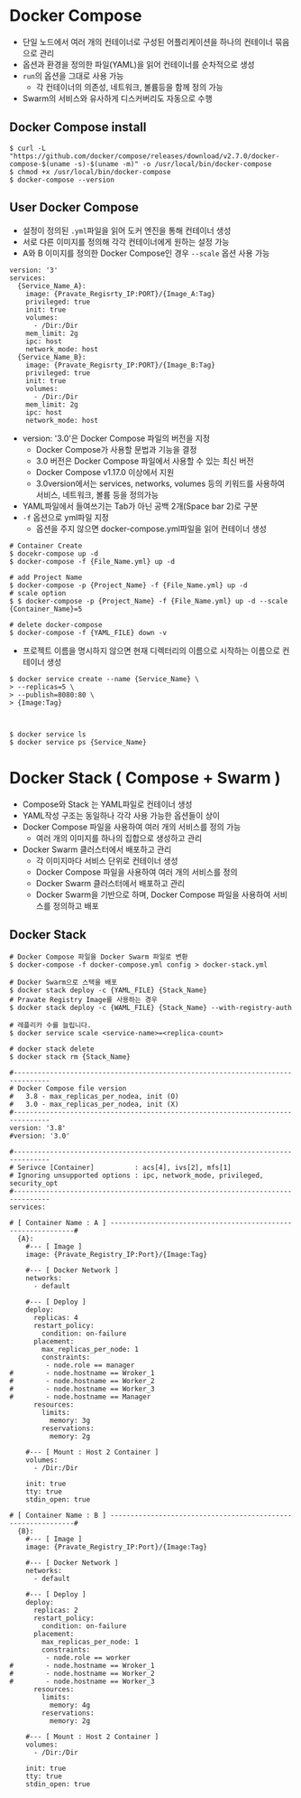 # Docker Compose
- 단일 노드에서 여러 개의 컨테이너로 구성된 어플리케이션을 하나의 컨테이너 묶음으로 관리
- 옵션과 환경을 정의한 파일(YAML)을 읽어 컨테이너를 순차적으로 생성
- `run`의 옵션을 그대로 사용 가능
    - 각 컨테이너의 의존성, 네트워크, 볼륨등을 함께 정의 가능
- Swarm의 서비스와 유사하게 디스커버리도 자동으로 수행

## Docker Compose install
```shell
$ curl -L "https://github.com/docker/compose/releases/download/v2.7.0/docker-compose-$(uname -s)-$(uname -m)" -o /usr/local/bin/docker-compose
$ chmod +x /usr/local/bin/docker-compose
$ docker-compose --version
```

## User Docker Compose
- 설정이 정의된 `.yml`파일을 읽어 도커 엔진을 통해 컨테이너 생성
- 서로 다른 이미지를 정의해 각각 컨테이너에게 원하는 설정 가능
- A와 B 이미지를 정의한 Docker Compose인 경우 `--scale` 옵션 사용 가능
```shell
version: '3'
services:
  {Service_Name_A}:
    image: {Pravate_Regisrty_IP:PORT}/{Image_A:Tag}
    privileged: true
    init: true
    volumes:
      - /Dir:/Dir
    mem_limit: 2g
    ipc: host
    network_mode: host
  {Service_Name_B}:
    image: {Pravate_Regisrty_IP:PORT}/{Image_B:Tag}
    privileged: true
    init: true
    volumes:
      - /Dir:/Dir
    mem_limit: 2g
    ipc: host
    network_mode: host
```
- version: '3.0'은 Docker Compose 파일의 버전을 지정
  - Docker Compose가 사용할 문법과 기능을 결정
  - 3.0 버전은 Docker Compose 파일에서 사용할 수 있는 최신 버전
  - Docker Compose v1.17.0 이상에서 지원
  - 3.0version에서는 services, networks, volumes 등의 키워드를 사용하여 서비스, 네트워크, 볼륨 등을 정의가능
- YAML파일에서 들여쓰기는 Tab가 아닌 공백 2개(Space bar 2)로 구분
- `-f` 옵션으로 yml파일 지정
  - 옵션을 주지 않으면 docker-compose.yml파일을 읽어 컨테이너 생성
```shell
# Container Create
$ docekr-compose up -d
$ docker-compose -f {File_Name.yml} up -d

# add Project Name
$ docker-compose -p {Project_Name} -f {File_Name.yml} up -d
# scale option
$ $ docker-compose -p {Project_Name} -f {File_Name.yml} up -d --scale {Container_Name}=5

# delete docker-compose
$ docker-compose -f {YAML_FILE} down -v
```
- 프로젝트 이름을 명시하지 않으면 현재 디렉터리의 이름으로 시작하는 이름으로 컨테이너 생성
```shell
$ docker service create --name {Service_Name} \
> --replicas=5 \
> --publish=8080:80 \
> {Image:Tag}
```


```shell


$ docker service ls
$ docker service ps {Service_Name}

```


# Docker Stack ( Compose + Swarm )
- Compose와 Stack 는 YAML파일로 컨테이너 생성
- YAML작성 구조는 동일하나 각각 사용 가능한 옵션들이 상이
- Docker Compose 파일을 사용하여 여러 개의 서비스를 정의 가능
  - 여러 개의 이미지를 하나의 집합으로 생성하고 관리
- Docker Swarm 클러스터에서 배포하고 관리
  - 각 이미지마다 서비스 단위로 컨테이너 생성
  - Docker Compose 파일을 사용하여 여러 개의 서비스를 정의
  - Docker Swarm 클러스터에서 배포하고 관리
  - Docker Swarm을 기반으로 하며, Docker Compose 파일을 사용하여 서비스를 정의하고 배포

## Docker Stack
```shell
# Docker Compose 파일을 Docker Swarm 파일로 변환
$ docker-compose -f docker-compose.yml config > docker-stack.yml

# Docker Swarm으로 스택을 배포
$ docker stack deploy -c {YAML_FILE} {Stack_Name}
# Pravate Registry Image를 사용하는 경우
$ docker stack deploy -c {WAML_FILE} {Stack_Name} --with-registry-auth

# 레플리카 수를 늘립니다.
$ docker service scale <service-name>=<replica-count>

# docker stack delete
$ docker stack rm {Stack_Name}
```

```shell
#------------------------------------------------------------------------------- 
# Docker Compose file version
#   3.8 - max_replicas_per_nodea, init (O)
#   3.0 - max_replicas_per_nodea, init (X)
#-------------------------------------------------------------------------------
version: '3.8'
#version: '3.0'

#------------------------------------------------------------------------------- 
# Serivce [Container]          : acs[4], ivs[2], mfs[1]
# Ignoring unsupported options : ipc, network_mode, privileged, security_opt 
#-------------------------------------------------------------------------------
services:

# [ Container Name : A ] -------------------------------------------------------------#
  {A}:
    #--- [ Image ]
    image: {Pravate_Registry_IP:Port}/{Image:Tag}

    #--- [ Docker Network ]
    networks:
      - default

    #--- [ Deploy ]
    deploy:
      replicas: 4
      restart_policy:
        condition: on-failure
      placement:
        max_replicas_per_node: 1
        constraints:
         - node.role == manager
#        - node.hostname == Wroker_1
#        - node.hostname == Worker_2
#        - node.hostname == Worker_3
#        - node.hostname == Manager
      resources:
        limits:
          memory: 3g
        reservations:
          memory: 2g

    #--- [ Mount : Host 2 Container ]
    volumes:
      - /Dir:/Dir

    init: true
    tty: true
    stdin_open: true

# [ Container Name : B ] -------------------------------------------------------------#
  {B}:
    #--- [ Image ]
    image: {Pravate_Registry_IP:Port}/{Image:Tag}

    #--- [ Docker Network ]
    networks:
      - default

    #--- [ Deploy ]
    deploy:
      replicas: 2
      restart_policy:
        condition: on-failure
      placement:
        max_replicas_per_node: 1
        constraints:
         - node.role == worker
#        - node.hostname == Wroker_1
#        - node.hostname == Worker_2
#        - node.hostname == Worker_3   
      resources:
        limits:
          memory: 4g
        reservations:
          memory: 2g

    #--- [ Mount : Host 2 Container ]
    volumes:
      - /Dir:/Dir

    init: true
    tty: true
    stdin_open: true

```